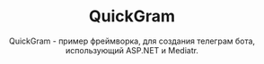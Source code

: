 <div align="center">
<h1>QuickGram</h1>
<div>

QuickGram - пример фреймворка, для создания телеграм бота, использующий ASP.NET и Mediatr.
